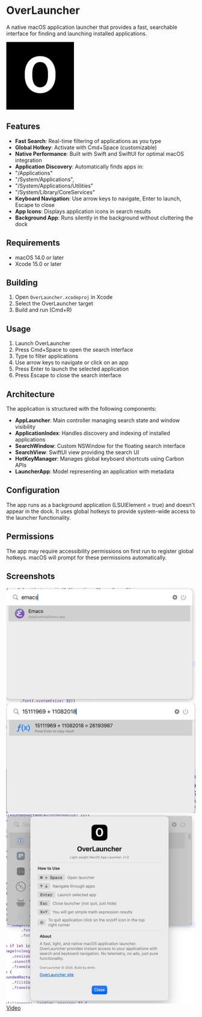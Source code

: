 # OverLauncher

A native macOS application launcher that provides a fast, searchable interface for finding and launching installed applications.

![OverLauncher Icon](app-icon.png)

## Features

- **Fast Search**: Real-time filtering of applications as you type
- **Global Hotkey**: Activate with Cmd+Space (customizable)
- **Native Performance**: Built with Swift and SwiftUI for optimal macOS integration
- **Application Discovery**: Automatically finds apps in:
- "/Applications"
- "/System/Applications",
- "/System/Applications/Utilities"
- "/System/Library/CoreServices"
- **Keyboard Navigation**: Use arrow keys to navigate, Enter to launch, Escape to close
- **App Icons**: Displays application icons in search results
- **Background App**: Runs silently in the background without cluttering the dock

## Requirements

- macOS 14.0 or later
- Xcode 15.0 or later

## Building

1. Open `OverLauncher.xcodeproj` in Xcode
2. Select the OverLauncher target
3. Build and run (Cmd+R)

## Usage

1. Launch OverLauncher
2. Press Cmd+Space to open the search interface
3. Type to filter applications
4. Use arrow keys to navigate or click on an app
5. Press Enter to launch the selected application
6. Press Escape to close the search interface

## Architecture

The application is structured with the following components:

- **AppLauncher**: Main controller managing search state and window visibility
- **ApplicationIndex**: Handles discovery and indexing of installed applications
- **SearchWindow**: Custom NSWindow for the floating search interface
- **SearchView**: SwiftUI view providing the search UI
- **HotKeyManager**: Manages global keyboard shortcuts using Carbon APIs
- **LauncherApp**: Model representing an application with metadata

## Configuration

The app runs as a background application (LSUIElement = true) and doesn't appear in the dock. It uses global hotkeys to provide system-wide access to the launcher functionality.

## Permissions

The app may require accessibility permissions on first run to register global hotkeys. macOS will prompt for these permissions automatically.


## Screenshots
![Main interface](overlauncher-search-example.jpeg)
![Basic math](overlauncher-calc.jpeg)
![About window](overlauncher-about.jpeg)
[Video](overlauncher-demo.mov)
